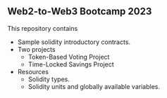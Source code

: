 ## Web2-to-Web3 Bootcamp 2023

This repository contains

- Sample solidity introductory contracts.
- Two projects
  - Token-Based Voting Project
  - Time-Locked Savings Project
- Resources
  - Solidity types.
  - Solidity units and globally available variables.
